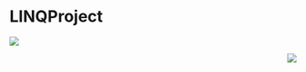 # LINQProject

<p align="left">
<img src="http://asekose.am/upload/news/admin/2012/11/50b893233c8e9_medium.jpg">

<p align="right">
<img src="https://upload.wikimedia.org/wikipedia/commons/thumb/1/1e/Toyota_Land_Cruiser_V8_front.JPG/300px-Toyota_Land_Cruiser_V8_front.JPG">
</p></p>
